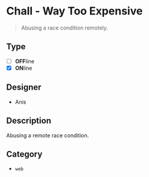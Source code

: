 # Chall - Way Too Expensive

> Abusing a race condition remotely.

## Type

- [ ] **OFF**line
- [X] **ON**line

## Designer

- Anis

## Description

Abusing a remote race condition.

## Category

- `web`